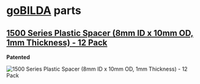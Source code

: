 # [goBILDA](https://www.gobilda.com/) parts
## [1500 Series Plastic Spacer (8mm ID x 10mm OD, 1mm Thickness) - 12 Pack](https://www.gobilda.com/1500-series-plastic-spacer-8mm-id-x-10mm-od-1mm-thickness-12-pack/)

**Patented**

<img alt='1500 Series Plastic Spacer (8mm ID x 10mm OD, 1mm Thickness) - 12 Pack' src='../../../generated_files/parts/gobilda/hardware-spacer-plastic-8mm-1mm.svg'/>
